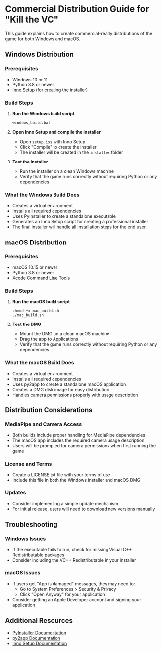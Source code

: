 # Commercial Distribution Guide for "Kill the VC"

This guide explains how to create commercial-ready distributions of the game for both Windows and macOS.

## Windows Distribution

### Prerequisites
- Windows 10 or 11
- Python 3.8 or newer
- [Inno Setup](https://jrsoftware.org/isdl.php) (for creating the installer)

### Build Steps

1. **Run the Windows build script**
   ```
   windows_build.bat
   ```

2. **Open Inno Setup and compile the installer**
   - Open `setup.iss` with Inno Setup
   - Click "Compile" to create the installer
   - The installer will be created in the `installer` folder

3. **Test the installer**
   - Run the installer on a clean Windows machine
   - Verify that the game runs correctly without requiring Python or any dependencies

### What the Windows Build Does
- Creates a virtual environment
- Installs all required dependencies
- Uses PyInstaller to create a standalone executable
- Generates an Inno Setup script for creating a professional installer
- The final installer will handle all installation steps for the end user

## macOS Distribution

### Prerequisites
- macOS 10.15 or newer
- Python 3.8 or newer
- Xcode Command Line Tools

### Build Steps

1. **Run the macOS build script**
   ```
   chmod +x mac_build.sh
   ./mac_build.sh
   ```

2. **Test the DMG**
   - Mount the DMG on a clean macOS machine
   - Drag the app to Applications
   - Verify that the game runs correctly without requiring Python or any dependencies

### What the macOS Build Does
- Creates a virtual environment
- Installs all required dependencies
- Uses py2app to create a standalone macOS application
- Creates a DMG disk image for easy distribution
- Handles camera permissions properly with usage description

## Distribution Considerations

### MediaPipe and Camera Access
- Both builds include proper handling for MediaPipe dependencies
- The macOS app includes the required camera usage description
- Users will be prompted for camera permissions when first running the game

### License and Terms
- Create a LICENSE.txt file with your terms of use
- Include this file in both the Windows installer and macOS DMG

### Updates
- Consider implementing a simple update mechanism
- For initial release, users will need to download new versions manually

## Troubleshooting

### Windows Issues
- If the executable fails to run, check for missing Visual C++ Redistributable packages
- Consider including the VC++ Redistributable in your installer

### macOS Issues
- If users get "App is damaged" messages, they may need to:
  - Go to System Preferences > Security & Privacy
  - Click "Open Anyway" for your application
- Consider getting an Apple Developer account and signing your application

## Additional Resources
- [PyInstaller Documentation](https://pyinstaller.org/en/stable/)
- [py2app Documentation](https://py2app.readthedocs.io/en/latest/)
- [Inno Setup Documentation](https://jrsoftware.org/ishelp/)
